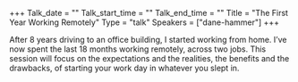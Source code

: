 +++
Talk_date = ""
Talk_start_time = ""
Talk_end_time = ""
Title = "The First Year Working Remotely"
Type = "talk"
Speakers = ["dane-hammer"]
+++

After 8 years driving to an office building, I started working from home. I’ve now spent the last 18 months working remotely, across two jobs. This session will focus on the expectations and the realities, the benefits and the drawbacks, of starting your work day in whatever you slept in.
